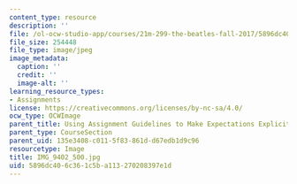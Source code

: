 ```yaml
---
content_type: resource
description: ''
file: /ol-ocw-studio-app/courses/21m-299-the-beatles-fall-2017/5896dc406c361c5ba113270208397e1d_IMG_9402_500.jpg
file_size: 254448
file_type: image/jpeg
image_metadata:
  caption: ''
  credit: ''
  image-alt: ''
learning_resource_types:
- Assignments
license: https://creativecommons.org/licenses/by-nc-sa/4.0/
ocw_type: OCWImage
parent_title: Using Assignment Guidelines to Make Expectations Explicit
parent_type: CourseSection
parent_uid: 135e3408-c011-5f83-861d-d67edb1d9c96
resourcetype: Image
title: IMG_9402_500.jpg
uid: 5896dc40-6c36-1c5b-a113-270208397e1d
---
```

